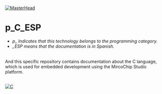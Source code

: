 <h6 align="justify"></h6>

[![MasterHead](http://dicer0.com/wp-content/uploads/2023/09/C-di_cer0-Banner-2.png)](https://dicer0.com/#skills)
# p_C_ESP
<h6 align="justify">
  <ul>
    <li>p_ Indicates that this technology belongs to the programming category.</li>
    <li>_ESP means that the documentation is in Spanish.</li>
  </ul>
</h6>
And this specific repository contains documentation about the C language, which is used for embedded development using the MircoChip Studio platform.
&nbsp;
<br/>
&nbsp;

[![C](http://dicer0.com/wp-content/uploads/2023/10/p_C-1.png)](https://dicer0.com/#skills)
